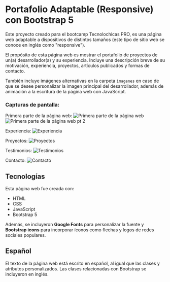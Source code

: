 # Portafolio Adaptable (Responsive) con Bootstrap 5

Este proyecto creado para el bootcamp Tecnolochicas PRO, es una página web adaptable a dispositivos de distintos tamaños (este tipo de sitio web se conoce en inglés como "responsive"). 

El propósito de esta página web es mostrar el portafolio de proyectos de un(a) desarrollador(a) y su experiencia. Incluye una descripción breve de su motivación, experiencia, proyectos, artículos publicados y formas de contacto. 

También incluye imágenes alternativas en la carpeta `imagenes` en caso de que se desee personalizar la imagen principal del desarrollador, además de animación a la escritura de la página web con JavaScript.

### Capturas de pantalla:

Primera parte de la página web:
![Primera parte de la página web](https://github.com/HannaMayorga/HannaMayorga.github.io/assets/131729733/de6dfeeb-12f6-4ec4-b3b1-f17987773278)
![Primera parte de la página web pt 2](https://github.com/HannaMayorga/HannaMayorga.github.io/assets/131729733/789006be-5e88-458d-830f-9ff507fcc712)

Experiencia:
![Experiencia](https://github.com/HannaMayorga/HannaMayorga.github.io/assets/131729733/f7740870-dd1b-4919-b326-1ac4d52e3dbb)


Proyectos:
![Proyectos](https://github.com/HannaMayorga/HannaMayorga.github.io/assets/131729733/4234ff7b-44ae-4410-b76e-b38f754a46b8)

Testimonios:
![Testimonios](https://github.com/HannaMayorga/HannaMayorga.github.io/assets/131729733/b99c3d59-8b04-4604-a356-c4b93128fa51)


Contacto:
![Contacto](https://github.com/HannaMayorga/HannaMayorga.github.io/assets/131729733/2fa97948-0ae0-48c2-94d7-dd977750bebd)

## Tecnologías

Esta página web fue creada con:

* HTML
* CSS
* JavaScript 
* Bootstrap 5

Además, se incluyeron **Google Fonts** para personalizar la fuente y **Bootstrap icons** para incorporar íconos como flechas y logos de redes sociales populares. 

## Español

El texto de la página web está escrito en español, al igual que las clases y atributos personalizados. Las clases relacionadas con Bootstrap se incluyeron en inglés.







